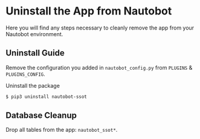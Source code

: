 # Uninstall the App from Nautobot

Here you will find any steps necessary to cleanly remove the app from your Nautobot environment.

## Uninstall Guide

Remove the configuration you added in `nautobot_config.py` from `PLUGINS` & `PLUGINS_CONFIG`.

Uninstall the package

```bash
$ pip3 uninstall nautobot-ssot
```

## Database Cleanup

Drop all tables from the app: `nautobot_ssot*`.
